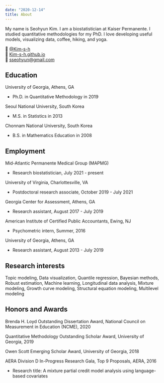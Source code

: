 ```yaml
---
date: "2020-12-14"
title: About
---
```

  
My name is Seohyun Kim. I am a biostatistician at Kaiser Permanente. I studied quantitative methodologies for my PhD. I love developing useful models, visualizing data, coffee, hiking, and yoga.

<!--I am also a big fan of "[The Office](https://kim-s-h.github.io/gallery)"!-->


:octopus: [@Kim-s-h](https://github.com/Kim-s-h)  
:shaved_ice: [Kim-s-h.github.io](https://Kim-s-h.github.io)  
:email: <i class="fas fa-paper-plane"></i> <sseohyun@gmail.com>



## Education

University of Georgia, Athens, GA 

  * Ph.D. in Quantitative Methodology in 2019

Seoul National University, South Korea

  * M.S. in Statistics in 2013

Chonnam National University, South Korea

  * B.S. in Mathematics Education in 2008

## Employment

Mid-Atlantic Permanente Medical Group (MAPMG)

  * Research biostatistician, July 2021 - present

University of Virginia, Charlottesville, VA 

  * Postdoctoral research associate, October 2019 - July 2021
  
Georgia Center for Assessment, Athens, GA

  * Research assistant, August 2017 - July 2019
  
American Institute of Certified Public Accountants, Ewing, NJ

  * Psychometric intern, Summer, 2016

University of Georgia, Athens, GA

  * Research assistant, August 2013 - July 2019

## Research interests

Topic modeling, Data visualization, Quantile regression, Bayesian methods, Robust estimation, Machine learning, Longitudinal data analysis, Mixture modeling, Growth curve modeling, Structural equation modeling, Multilevel modeling

## Honors and Awards

Brenda H. Loyd Outstanding Dissertation Award, National Council on Measurement in Education (NCME), 2020  

Quantitative Methodology Outstanding Scholar Award, University of Georgia, 2019 

Owen Scott Emerging Scholar Award, University of Georgia, 2018 

AERA Division D In-Progress Research Gala, Top 9 Proposals, AERA, 2016

  * Research title: A mixture partial credit model analysis using language-based covariates